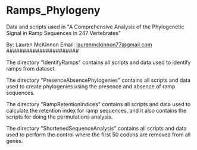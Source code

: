 # Ramps_Phylogeny
Data and scripts used in "A Comprehensive Analysis of the Phylogenetic Signal in Ramp Sequences in 247 Vertebrates"

By: Lauren McKinnon
Email: laurenmckinnon77@gmail.com
######################

The directory "IdentifyRamps" contains all scripts and data used to identify ramps from dataset.

The directory "PresenceAbsencePhylogenies" contains all scripts and data used to create phylogenies using
the presence and absence of ramp sequences.

The directory "RampRetentionIndices" contains all scripts and data used to calculate the retention index for ramp sequences,
and it also contains the scripts for doing the permutations analysis.

The directory "ShortenedSequenceAnalysis" contains all scripts and data used to perform the control where the first 50 codons
are removed from all genes.
